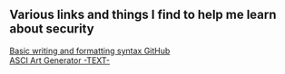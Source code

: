 ##  Various links and things I find to help me learn about security  

[Basic writing and formatting syntax GitHub](https://help.github.com/en/github/writing-on-github/basic-writing-and-formatting-syntax)  
[ASCI Art Generator -TEXT-](http://www.bagill.com/ascii-sig.php)  

